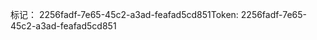 <span data-ttu-id="9faf3-101">标记： 2256fadf-7e65-45c2-a3ad-feafad5cd851</span><span class="sxs-lookup"><span data-stu-id="9faf3-101">Token: 2256fadf-7e65-45c2-a3ad-feafad5cd851</span></span>